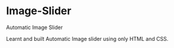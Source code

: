 # Image-Slider
Automatic Image Slider

Learnt and built Automatic Image slider using only HTML and CSS.

